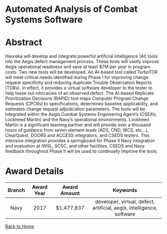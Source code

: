 
Automated Analysis of Combat Systems Software
=============================================

# Abstract


Heureka will develop and integrate powerful artificial intelligence (AI) tools into the Aegis defect management process. These tools will vastly improve Aegis operational readiness and save at least $7M per year in program costs. Two new tools will be developed. An AI-based tool called TurboTOR will meet critical needs identified during Phase I for improving change request specificity and reducing duplicate Trouble Observation Reports (TORs). In effect, it provides a virtual software developer to the tester to help tease out intricacies of an observed defect. The AI-based Replicate Prioritization Decisions (RAPID) tool maps Computer Program Change Requests (CPCRs) to specifications, determines baseline applicability, and estimates change request adjudication parameters. The tools will be integrated within the Aegis Combat Systems Engineering Agent’s (CSEA’s; Lockheed Martin) and the Navy’s operational environments. Lockheed Martin is a significant teaming partner and will provide over a thousand hours of guidance from seven element leads (ADS, CND, WCS, etc…), ClearQuest, DOORS and ACCESS integrators, and CSEDS testers. This intensive integration provides a springboard for Phase II Navy integration and evaluation at IWSL, SCSC, and other facilities. CSEDS and Navy feedback throughout Phase II will be used to continually improve the tools.  

# Award Details

|Branch|Award Year|Award Amount|Keywords|
| :---: | :---: | :---: | :---: |
|Navy|2017|$1,477,837|developer, virtual, defect, artificial, aegis, intelligence, software|
  
  


[Back to Home](https://github.com/chrischow/dod_sbir_awards#1912)